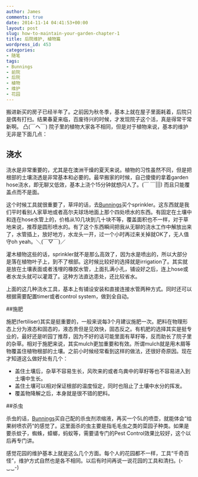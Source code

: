 ```yaml
---
author: James
comments: true
date: 2014-11-14 04:41:53+00:00
layout: post
slug: how-to-maintain-your-garden-chapter-1
title: 后院维护, 植物篇
wordpress_id: 453
categories:
- 随笔
tags:
- Bunnings
- 前院
- 后院
- 植物
- 维护
- 花园
---
```


搬进新买的房子已经半年了。之前因为秋冬季，基本上就在屋子里面耗着，后院只是偶有打扫。结果春夏来临，百废待兴的时候，才发现院子这个活，真是得常干常新啊。
凸(￣ヘ￣)
院子里的植物大家各不相同，但是对于植物来说，基本的维护无非是下面几点：
<!--more-->
## 浇水

浇水是非常重要的，尤其是在澳洲干燥的夏天来说。植物的习性虽然不同，但是把根部的土壤浇透是非常基本和必要的。最早搬家的时候，自己傻傻的拿着garden hose浇水，即无聊又低效，基本上浇个15分钟就想闪人了。(￣ ￣|||) 而且只能覆盖点而不是面。

这个时候工具就很重要了，草坪的话，去[Bunnings](http://bunnings.com.au)买个sprinkler。这东西就是我们平时看别人家草地或者高尔夫球场地面上那个四处喷水的东西。有固定在土壤中和连在hose水管上的，价格从10几块到几十块不等，覆盖面积也不一样，对于草地来说，推荐是圆形喷水的。有了这个东西瞬间把我从无聊的浇水工作中解放出来了，水管插上，放好地方，水龙头一开，过一个小时再过来关掉就OK了，无人值守oh yeah。＼(￣▽￣)／

灌木植物这些的话，sprinkler就不是那么高效了，因为水是喷出的，所以大部分是落在植物叶子上，到不了根部。这时候比较好的选择就是irrigation了。其实就是放在土壤表面或者浅埋的橡胶水管，上面扎满小孔，铺设好之后，连上hose或者水龙头就可以灌溉了。这种方法直达患处，还比较省水。

上面的这几种浇水工具，基本上有铺设安装和直接连接水管两种方式。同时还可以根据需要配置timer或者control system，做到全自动。

##施肥

施肥(fertiliser)其实是挺重要的，一般来说每3个月建议施肥一次。肥料在物理形态上分为液态和固态的，液态贵但是见效快，固态反之。有机肥的选择其实是挺专业的，最好还是听园丁推荐，因为不好的话可能里面有草籽等，反而助长了院子里的杂草。相对于施肥来说，其实mulch更加重要和有效。所谓mulch就是用木屑等物覆盖住植物根部的土壤。之前小时候经常看到这样的做法，还很好奇原因。现在才知道这么做好处有几个：

* 盖住土壤后，杂草不容易生长，风吹来的或者鸟粪中的草籽等也不容易进入到土壤中生长。
* 盖住土壤可以相对保证根部的温度恒定，同时也阻止了土壤中水分的挥发。
* 覆盖物降解之后，本身就是很不错的肥料。

##杀虫

杀虫的话，[Bunnings](http://bunnings.com.au)买自己配的杀虫剂浓缩液，再买一个5L的喷壶，就能体会“给果树喷农药“的感觉了。这里面杀的虫主要是指毛毛虫之类的菜园子种类。如果是要杀蚊子，蜘蛛，蟑螂，蚂蚁等，需要请专门的Pest Control效果比较好，这个以后再专门讲。

感觉花园的维护基本上就是这么几个方面。每个人的花园都不一样，工具“千奇百怪”，维护方式自然也是各不相同。以后有时间再说一说花园的工具和清扫。(-‿‿-)




